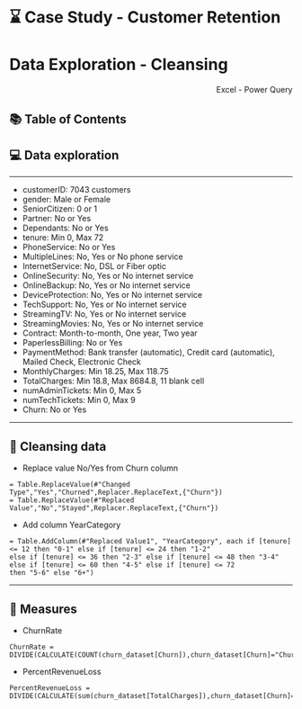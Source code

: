 # ⌛  Case Study - Customer Retention
# Data Exploration - Cleansing

<p align="right"> Excel - Power Query</p>

## :books: Table of Contents <!-- omit in toc -->


## 💻 Data exploration

---
- customerID: 7043 customers
- gender: Male or Female
- SeniorCitizen: 0 or 1
- Partner: No or Yes
- Dependants: No or Yes
- tenure: Min 0, Max 72
- PhoneService: No or Yes
- MultipleLines: No, Yes or No phone service
- InternetService: No, DSL or Fiber optic
- OnlineSecurity: No, Yes or No internet service
- OnlineBackup: No, Yes or No internet service
- DeviceProtection: No, Yes or No internet service
- TechSupport: No, Yes or No internet service
- StreamingTV: No, Yes or No internet service
- StreamingMovies: No, Yes or No internet service
- Contract: Month-to-month, One year, Two year
- PaperlessBilling: No or Yes
- PaymentMethod: Bank transfer (automatic), Credit card (automatic), Mailed Check, Electronic Check
- MonthlyCharges: Min 18.25, Max 118.75
- TotalCharges: Min 18.8, Max 8684.8, 11 blank cell
- numAdminTickets: Min 0, Max 5
- numTechTickets: Min 0, Max 9
- Churn: No or Yes

---
## 🧽 Cleansing data

- Replace value No/Yes from Churn column
```
= Table.ReplaceValue(#"Changed Type","Yes","Churned",Replacer.ReplaceText,{"Churn"})
= Table.ReplaceValue(#"Replaced Value","No","Stayed",Replacer.ReplaceText,{"Churn"})
```
- Add column YearCategory
```
= Table.AddColumn(#"Replaced Value1", "YearCategory", each if [tenure] <= 12 then "0-1" else if [tenure] <= 24 then "1-2" 
else if [tenure] <= 36 then "2-3" else if [tenure] <= 48 then "3-4" else if [tenure] <= 60 then "4-5" else if [tenure] <= 72 
then "5-6" else "6+")
```
---
## 🧮 Measures

- ChurnRate
```
ChurnRate = DIVIDE(CALCULATE(COUNT(churn_dataset[Churn]),churn_dataset[Churn]="Churned"),COUNT(churn_dataset[Churn]))
```
- PercentRevenueLoss
```
PercentRevenueLoss = DIVIDE(CALCULATE(sum(churn_dataset[TotalCharges]),churn_dataset[Churn]="Churned"),sum(churn_dataset[TotalCharges]))
```

